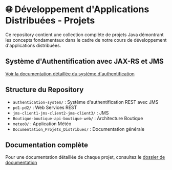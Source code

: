 # 🌐 Développement d'Applications Distribuées - Projets

Ce repository contient une collection complète de projets Java démontrant les concepts fondamentaux dans le cadre de notre cours de développement d'applications distribuées.

## Système d'Authentification avec JAX-RS et JMS

[Voir la documentation détaillée du système d'authentification](Documentation_Projets_Distribues/05_Authentification_JAX-RS_JMS/README.md)

## Structure du Repository

- `authentication-system/` : Système d'authentification REST avec JMS
- `pd1-pd2/` : Web Services REST
- `jms-client1-jms-client2-jms-client3/` : JMS
- `Boutique-boutique-api-boutique-web/` : Architecture Boutique
- `meteo0/` : Application Météo
- `Documentation_Projets_Distribues/` : Documentation générale

## Documentation complète

Pour une documentation détaillée de chaque projet, consultez le [dossier de documentation](Documentation_Projets_Distribues/) 